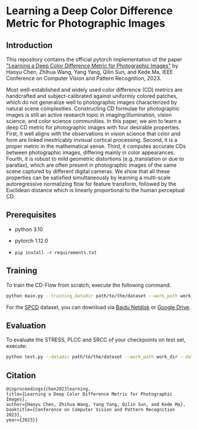 # Learning a Deep Color Difference Metric for Photographic Images

## Introduction
This repository contains the official pytorch implementation of the paper ["Learning a Deep Color Difference Metric for Photographic Images"](https://openreview.net) by Haoyu Chen, Zhihua Wang, Yang Yang, Qilin Sun, and Kede Ma, IEEE Conference on Computer Vision and Pattern Recognition, 2023.

Most well-established and widely used color difference (CD) metrics are handcrafted and subject-calibrated against uniformly colored patches, which do not generalize well to photographic images characterized by natural scene complexities. Constructing CD formulae for photographic images is still an active research topic in imaging/illumination, vision science, and color science communities. In this paper, we aim to learn a deep CD metric for photographic images with four desirable properties. First, it well aligns with the observations in vision science that color and form are linked inextricably invisual cortical processing. Second, it is a proper metric in the mathematical sense. Third, it computes accurate CDs between photographic images, differing mainly in color appearances.  Fourth, it is robust to mild geometric distortions (e.g.,translation or due to parallax), which are often present in photographic images of the same scene captured by different digital cameras. We show that all these properties can be satisfied simultaneously by learning a multi-scale autoregressive normalizing flow for feature transform, followed by the Euclidean distance which is linearly proportional to the human perceptual CD.

## Prerequisites
* python 3.10

* pytorch 1.12.0

* ``pip install -r requirements.txt``

## Training
To train the CD-Flow from scratch, execute the following command:
```bash
python main.py --training_datadir path/to/the/dataset --work_path work_dir --datapath data --batch_size_train 4
```
For the [SPCD](https://ieeexplore.ieee.org/document/9897498) dataset, you can download via [Baidu Netdisk](https://pan.baidu.com/s/18bzu-qhpMW3PqLTlVdoZRQ?pwd=txeh) or [Google Drive](https://drive.google.com/drive/folders/1Wh9fcDPviZcYWqCpXvnsJux1mnZ5WkCf?usp=share_link).
## Evaluation
To evaluate the STRESS, PLCC and SRCC of your checkpoints on test set, execute:
```bash
python test.py --datadir path/to/the/dataset --work_path work_dir --datapath data --batch_size_test 4
```
## Citation
```
@inproceedings{chen2023learning,
title={Learning a Deep Color Difference Metric for Photographic Images},
author={Haoyu Chen, Zhihua Wang, Yang Yang, Qilin Sun, and Kede Ma},
booktitle={Conference on Computer Vision and Pattern Recognition 2023},
year={2023}}
```

